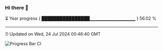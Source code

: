 ### Hi there 👋

⏳ Year progress { ████████████████▁▁▁▁▁▁▁▁▁▁▁▁▁▁ } 56.02 %

---

⏰ Updated on Wed, 24 Jul 2024 00:46:40 GMT

![Progress Bar CI](https://github.com/code-lakshay/GitHub-Actions-Demo/workflows/Progress%20Bar%20CI/badge.svg)
